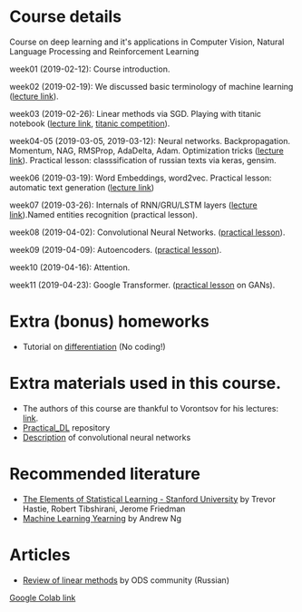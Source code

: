# Course details

Course on deep learning and it's applications in Computer Vision, Natural Language Processing and Reinforcement Learning

week01 (2019-02-12): Course introduction. 

week02 (2019-02-19): We discussed basic terminology of machine learning ([lecture link](http://www.machinelearning.ru/wiki/images/f/fc/Voron-ML-Intro-slides.pdf)).

week03 (2019-02-26): Linear methods via SGD. Playing with titanic notebook ([lecture link](http://www.machinelearning.ru/wiki/images/5/53/Voron-ML-Lin-SG.pdf), [titanic competition](https://www.kaggle.com/francksylla/titanic-machine-learning-from-disaster)).

week04-05 (2019-03-05, 2019-03-12): Neural networks. Backpropagation. Momentum, NAG, RMSProp, AdaDelta, Adam. Optimization tricks ([lecture link](http://www.machinelearning.ru/wiki/images/3/38/Voron-ML-NeuralNets1-2018-slides.pdf)). Practical lesson: classsification of russian texts via keras, gensim.

week06 (2019-03-19): Word Embeddings, word2vec. Practical lesson: automatic text generation ([lecture link](http://www.machinelearning.ru/wiki/images/b/b3/Word2Vec.pdf))

week07 (2019-03-26): Internals of RNN/GRU/LSTM layers ([lecture link](http://colah.github.io/posts/2015-08-Understanding-LSTMs/)).Named entities recognition (practical lesson).

week08 (2019-04-02): Convolutional Neural Networks. ([practical lesson](https://github.com/yandexdataschool/Practical_DL/blob/fall18/week03_convnets/seminar_tf_keras.ipynb)).

week09 (2019-04-09): Autoencoders. ([practical lesson](https://github.com/yandexdataschool/Practical_DL/blob/fall18/week08_autoencoders/autoencoders_tf.ipynb)).

week10 (2019-04-16): Attention.

week11 (2019-04-23): Google Transformer. ([practical lesson](https://github.com/yandexdataschool/Practical_DL/blob/fall18/week09_adversarial/adversarial_tf.ipynb) on GANs).

# Extra (bonus) homeworks
 - Tutorial on [differentiation](https://github.com/yandexdataschool/Practical_DL/blob/spring2019/homework01/homework_differentiation.ipynb) (No coding!)

# Extra materials used in this course.
  - The authors of this course are thankful to Vorontsov for his lectures: [link](http://www.machinelearning.ru/wiki/index.php?title=%D0%9C%D0%B0%D1%88%D0%B8%D0%BD%D0%BD%D0%BE%D0%B5_%D0%BE%D0%B1%D1%83%D1%87%D0%B5%D0%BD%D0%B8%D0%B5_%28%D0%BA%D1%83%D1%80%D1%81_%D0%BB%D0%B5%D0%BA%D1%86%D0%B8%D0%B9%2C_%D0%9A.%D0%92.%D0%92%D0%BE%D1%80%D0%BE%D0%BD%D1%86%D0%BE%D0%B2%29).
 - [Practical_DL](https://github.com/yandexdataschool/Practical_DL) repository
 - [Description](http://cs231n.github.io/convolutional-networks/) of convolutional neural networks
  
# Recommended literature
 - [The Elements of Statistical Learning - Stanford University](https://web.stanford.edu/~hastie/ElemStatLearn//printings/ESLII_print10.pdf) by Trevor Hastie, Robert Tibshirani, Jerome Friedman
 - [Machine Learning Yearning](https://www.mlyearning.org/) by Andrew Ng
 
 
 # Articles
 - [Review of linear methods](https://habr.com/ru/company/ods/blog/323890/#1-lineynaya-regressiya) by ODS community (Russian)

[Google Colab link](https://colab.research.google.com/)
